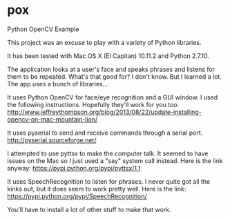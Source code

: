 # pox
Python OpenCV Example

This project was an excuse to play with a variety of Python libraries.

It has been tested with Mac OS X (El Capitan) 10.11.2 and Python 2.7.10.

The application looks at a user's face and speaks phrases and listens for them to be repeated.
What's that good for?  I don't know.  But I learned a lot.  The app uses a bunch of libraries...

It uses Python OpenCV for face/eye recognition and a GUI window.
I used the following instructions.  Hopefully they'll work for you too.
http://www.jeffreythompson.org/blog/2013/08/22/update-installing-opencv-on-mac-mountain-lion/

It uses pyserial to send and receive commands through a serial port.
http://pyserial.sourceforge.net/

I attempted to use pyttsx to make the computer talk.  It seemed to have issues
on the Mac so I just used a "say" system call instead.  Here is the link anyway:
https://pypi.python.org/pypi/pyttsx/1.1

It uses SpeechRecognition to listen for phrases.  I never quite got all the
kinks out, but it does seem to work pretty well.  Here is the link:
https://pypi.python.org/pypi/SpeechRecognition/

You'll have to install a lot of other stuff to make that work.
